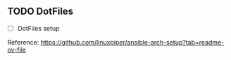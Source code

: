 ## TODO DotFiles

-[ ] DotFiles setup

Reference: https://github.com/linuxpiper/ansible-arch-setup?tab=readme-ov-file